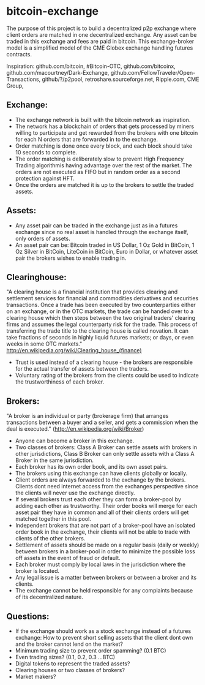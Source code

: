 bitcoin-exchange
================
The purpose of this project is to build a decentralized p2p exchange where client orders 
are matched in one decentralized exchange. Any asset can be traded in this exchange and fees are paid in bitcoin.
This exchange-broker model is a simplified model of the CME Globex exchange handling futures contracts.

Inspiration: github.com/bitcoin, #Bitcoin-OTC, github.com/bitcoinx, github.com/macourtney/Dark-Exchange, github.com/FellowTraveler/Open-Transactions, github/?/p2pool, 
retroshare.sourceforge.net, Ripple.com, CME Group, 


## Exchange:
* The exchange network is built with the bitcoin network as inspiration. 
* The network has a blockchain of orders that gets processed by miners willing to participate and get rewarded 
from the brokers with one bitcoin for each N orders that are forwarded in to the exchange. 
* Order matching is done once every block, and each block should take 10 seconds to complete. 
* The order matching is deliberately slow to prevent High Frequency Trading algorithmis having 
advantage over the rest of the market. The orders are not executed as FIFO but in random order as a second protection 
against HFT. 
* Once the orders are matched it is up to the brokers to settle the traded assets.


## Assets:
* Any asset pair can be traded in the exchange just as in a futures exchange since no real asset 
is handled through the exchange itself, only orders of assets. 
* An asset pair can be: Bitcoin traded in US Dollar, 1 Oz Gold in BitCoin, 1 Oz Silver in BitCoin, LiteCoin in BitCoin, Euro in Dollar, 
or whatever asset pair the brokers wishes to enable trading in.


## Clearinghouse:
"A clearing house is a financial institution that provides clearing and settlement services for financial and commodities derivatives and securities transactions. 
Once a trade has been executed by two counterparties either on an exchange, or in the OTC markets, the trade can be handed over to a clearing house which then steps between the two original traders' clearing firms and assumes the legal counterparty risk for the trade. This process of transferring the trade title to the clearing house is called novation. It can take fractions of seconds in highly liquid futures markets; or days, or even weeks in some OTC markets."
http://en.wikipedia.org/wiki/Clearing_house_(finance)
* Trust is used instead of a clearing house - the brokers are responsible for the actual transfer of 
assets between the traders. 
* Voluntary rating of the brokers from the clients could be used to indicate the trustworthiness of each broker.


## Brokers:
"A broker is an individual or party (brokerage firm) that arranges transactions between a buyer and a seller, 
and gets a commission when the deal is executed." (http://en.wikipedia.org/wiki/Broker)

* Anyone can become a broker in this exchange.
* Two classes of brokers: Class A Broker can settle assets with brokers in other jurisdictions, Class B Broker can only settle assets with a Class A Broker in the same jurisdiction.
* Each broker has its own order book, and its own asset pairs.
* The brokers using this exchange can have clients globally or locally.
* Client orders are always forwarded to the exchange by the brokers. Clients dont need internet access 
from the exchanges perspective since the clients will never use the exchange directly. 
* If several brokers trust each other they can form a broker-pool by adding each other as trustworthy. Their order books will merge for each asset pair they have in common and all of their clients orders will get matched together in this pool.
* Independent brokers that are not part of a broker-pool have an isolated order book in the exchange, their clients will not be able to trade with clients of the other brokers.
* Settlement of assets should be made on a regular basis (daily or weekly) between brokers in a broker-pool in order to minimize the possible loss off assets in
the event of fraud or default.
* Each broker must comply by local laws in the jurisdiction where the broker is located. 
* Any legal issue is a matter between brokers or between a broker and its clients.
* The exchange cannot be held responsible for any complaints because of its decentralized nature.

## Questions:
* If the exchange should work as a stock exchange instead of a futures exchange: How to prevent short selling assets that the client dont own and the broker cannot lend on the market?
* Minimum trading size to prevent order spamming? (0.1 BTC)
* Even trading sizes? (0.1, 0.2, 0.3 ...BTC)
* Digital tokens to represent the traded assets?
* Clearing houses or two classes of brokers? 
* Market makers?
